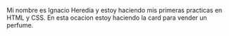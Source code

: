 Mi nombre es Ignacio Heredia y estoy haciendo mis primeras practicas en HTML y CSS.
En esta ocacion estoy haciendo la card para vender un perfume.
